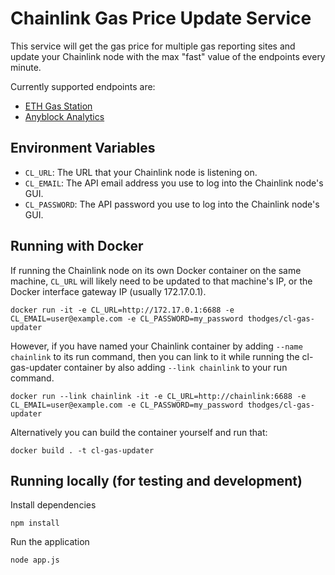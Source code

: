 # Chainlink Gas Price Update Service

This service will get the gas price for multiple gas reporting sites and update your Chainlink node with the max "fast" value of the endpoints every minute.

Currently supported endpoints are:
- [ETH Gas Station](https://ethgasstation.info/json/ethgasAPI.json)
- [Anyblock Analytics](https://api.anyblock.tools/latest-minimum-gasprice)

## Environment Variables

- `CL_URL`: The URL that your Chainlink node is listening on.
- `CL_EMAIL`: The API email address you use to log into the Chainlink node's GUI.
- `CL_PASSWORD`: The API password you use to log into the Chainlink node's GUI.

## Running with Docker

If running the Chainlink node on its own Docker container on the same machine, `CL_URL` will likely need to be updated to that machine's IP, or the Docker interface gateway IP (usually 172.17.0.1).

```
docker run -it -e CL_URL=http://172.17.0.1:6688 -e CL_EMAIL=user@example.com -e CL_PASSWORD=my_password thodges/cl-gas-updater
```

However, if you have named your Chainlink container by adding `--name chainlink` to its run command, then you can link to it while running the cl-gas-updater container by also adding `--link chainlink` to your run command.

```
docker run --link chainlink -it -e CL_URL=http://chainlink:6688 -e CL_EMAIL=user@example.com -e CL_PASSWORD=my_password thodges/cl-gas-updater
```

Alternatively you can build the container yourself and run that:

```
docker build . -t cl-gas-updater
```

## Running locally (for testing and development)

Install dependencies

```
npm install
```

Run the application

```
node app.js
```
